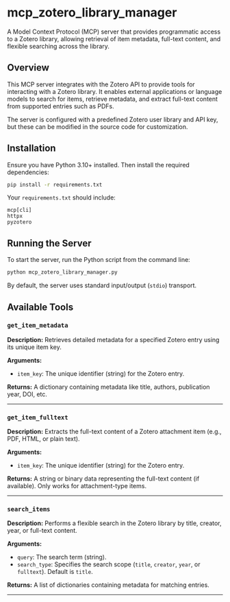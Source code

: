# mcp_zotero_library_manager

A Model Context Protocol (MCP) server that provides programmatic access to a Zotero library, allowing retrieval of item metadata, full-text content, and flexible searching across the library.

## Overview

This MCP server integrates with the Zotero API to provide tools for interacting with a Zotero library. It enables external applications or language models to search for items, retrieve metadata, and extract full-text content from supported entries such as PDFs.

The server is configured with a predefined Zotero user library and API key, but these can be modified in the source code for customization.

## Installation

Ensure you have Python 3.10+ installed. Then install the required dependencies:

```bash
pip install -r requirements.txt
```

Your `requirements.txt` should include:

```
mcp[cli]
httpx
pyzotero
```

## Running the Server

To start the server, run the Python script from the command line:

```bash
python mcp_zotero_library_manager.py
```

By default, the server uses standard input/output (`stdio`) transport.

## Available Tools

### `get_item_metadata`

**Description:** Retrieves detailed metadata for a specified Zotero entry using its unique item key.

**Arguments:**
- `item_key`: The unique identifier (string) for the Zotero entry.

**Returns:** A dictionary containing metadata like title, authors, publication year, DOI, etc.

---

### `get_item_fulltext`

**Description:** Extracts the full-text content of a Zotero attachment item (e.g., PDF, HTML, or plain text).

**Arguments:**
- `item_key`: The unique identifier (string) for the Zotero entry.

**Returns:** A string or binary data representing the full-text content (if available). Only works for attachment-type items.

---

### `search_items`

**Description:** Performs a flexible search in the Zotero library by title, creator, year, or full-text content.

**Arguments:**
- `query`: The search term (string).
- `search_type`: Specifies the search scope (`title`, `creator`, `year`, or `fulltext`). Default is `title`.

**Returns:** A list of dictionaries containing metadata for matching entries.

---